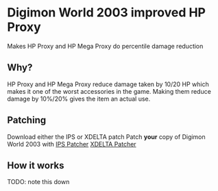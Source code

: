 # Digimon World 2003 improved HP Proxy
Makes HP Proxy and HP Mega Proxy do percentile damage reduction

## Why?
HP Proxy and HP Mega Proxy reduce damage taken by 10/20 HP which makes it one of the worst accessories in the game. Making them reduce damage by 10%/20% gives the item an actual use.

## Patching
Download either the IPS or XDELTA patch
Patch **your** copy of Digimon World 2003 with
[IPS Patcher](https://www.romhacking.net/patch/)
[XDELTA Patcher](https://www.romhacking.net/utilities/598/)

## How it works
TODO: note this down
